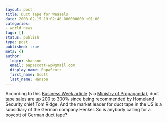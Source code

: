 ```yaml
---
layout: post
title: Duct Tape for Weasels
date: 2003-02-15 19:02:48.000000000 +01:00
categories:
- world news
tags: []
status: publish
type: post
published: true
meta: {}
author:
  login: shanson
  email: papascott-wp@gmail.com
  display_name: PapaScott
  first_name: Scott
  last_name: Hanson
---
```

<p>According to this <a title="BW Online | February 14, 2003 | Duct Tape: On a Roll" href="http://www.businessweek.com/bwdaily/dnflash/feb2003/nf20030214_6029_db016.htm">Business Week article</a> (via <a title="Ministry of Propaganda - 15/February/2003: Duct Tape boom" href="http://www.ministryofpropaganda.co.uk/oldpropaganda/00000142.shtml">Ministry of Propaganda</a>), duct tape sales are up 200 to 300% since being recommended by Homeland Security chief Tom Ridge. And the market leader for duct tape in the US is a subsidiary of the German company Henkel. So is anybody calling for a boycott of German duct tape?</p>
